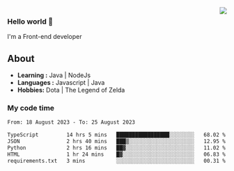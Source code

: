 <img align='right' src="https://github-readme-stats.vercel.app/api?username=jumodada&show_icons=true&theme=vue">

### Hello world 👋

I'm a Front-end developer 
    
## About
-  **Learning :** Java | NodeJs
-  **Languages :** Javascript | Java
-  **Hobbies:** Dota | The Legend of Zelda

### My code time

<!--START_SECTION:waka-->

```txt
From: 18 August 2023 - To: 25 August 2023

TypeScript         14 hrs 5 mins   █████████████████░░░░░░░░   68.02 %
JSON               2 hrs 40 mins   ███▒░░░░░░░░░░░░░░░░░░░░░   12.95 %
Python             2 hrs 16 mins   ██▓░░░░░░░░░░░░░░░░░░░░░░   11.02 %
HTML               1 hr 24 mins    █▓░░░░░░░░░░░░░░░░░░░░░░░   06.83 %
requirements.txt   3 mins          ░░░░░░░░░░░░░░░░░░░░░░░░░   00.31 %
```

<!--END_SECTION:waka-->

